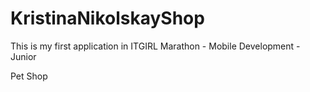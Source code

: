# KristinaNikolskayShop
This is my first application in ITGIRL Marathon - Mobile Development - Junior

Pet Shop
